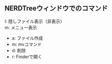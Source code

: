 ## NERDTreeウィンドウでのコマンド
I: 隠しファイル表示（非表示）  
m: メニュー表示  
- a: ファイル作成  
- m: mvコマンド  
- d: 削除  
- r: Finderで開く  

